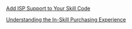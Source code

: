 [Add ISP Support to Your Skill Code](https://developer.amazon.com/en-US/docs/alexa/in-skill-purchase/add-isps-to-a-skill.html)

[Understanding the In-Skill Purchasing Experience](https://developer.amazon.com/blogs/alexa/post/53c2319a-4cc9-4067-8274-1472a0463d6e/understanding-the-in-skill-purchasing-experience)
